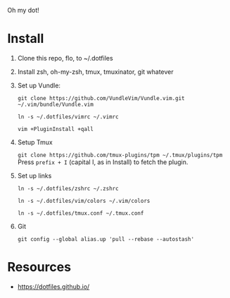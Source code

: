Oh my dot!

# Install

1. Clone this repo, flo, to ~/.dotfiles

2. Install zsh, oh-my-zsh, tmux, tmuxinator, git whatever

3. Set up Vundle:

   `git clone https://github.com/VundleVim/Vundle.vim.git
   ~/.vim/bundle/Vundle.vim`

   `ln -s ~/.dotfiles/vimrc ~/.vimrc`

   `vim +PluginInstall +qall`

4. Setup Tmux

   `git clone https://github.com/tmux-plugins/tpm ~/.tmux/plugins/tpm` 
   Press ```prefix + I``` (capital I, as in Install) to fetch the plugin.

5. Set up links

   `ln -s ~/.dotfiles/zshrc ~/.zshrc`

   `ln -s ~/.dotfiles/vim/colors ~/.vim/colors`

   `ln -s ~/.dotfiles/tmux.conf ~/.tmux.conf`

6. Git

   `git config --global alias.up 'pull --rebase --autostash'`

# Resources

* https://dotfiles.github.io/
